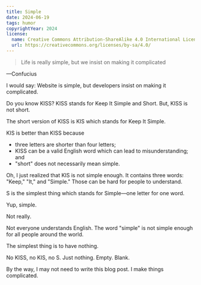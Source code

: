 ```yaml
---
title: Simple
date: 2024-06-19
tags: humor
copyrightYear: 2024
license:
  name: Creative Commons Attribution-ShareAlike 4.0 International License
  url: https://creativecommons.org/licenses/by-sa/4.0/
---
```


> Life is really simple, but we insist on making it complicated

—Confucius

I would say: Website is simple, but developers insist on making it complicated.

Do you know KISS? KISS stands for Keep It Simple and Short. But, KISS is not short.

The short version of KISS is KIS which stands for Keep It Simple.

KIS is better than KISS because

- three letters are shorter than four letters;
- KISS can be a valid English word which can lead to misunderstanding; and
- "short" does not necessarily mean simple.

Oh, I just realized that KIS is not simple enough. It contains three words: "Keep," "It," and "Simple." Those can be hard for people to understand.

S is the simplest thing which stands for Simple—one letter for one word.

Yup, simple.

Not really.

Not everyone understands English. The word "simple" is not simple enough for all people around the world.

The simplest thing is to have nothing.

No KISS, no KIS, no S. Just nothing. Empty. Blank.

By the way, I may not need to write this blog post. I make things complicated.
